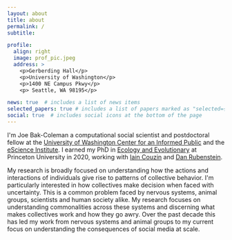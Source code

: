 ```yaml
---
layout: about
title: about
permalink: /
subtitle:

profile:
  align: right
  image: prof_pic.jpeg
  address: >
    <p>Gerberding Hall</p>
    <p>University of Washington</p>
    <p>1400 NE Campus Pkwy</p>
    <p> Seattle, WA 98195</p>

news: true  # includes a list of news items
selected_papers: true # includes a list of papers marked as "selected={true}"
social: true  # includes social icons at the bottom of the page
---
```

I'm Joe Bak-Coleman a computational social scientist and postdoctoral fellow at the [University of Washington Center for an Informed Public](https://www.cip.uw.edu/) and the [eScience Institute](https://escience.washington.edu/). I earned my PhD in [Ecology and Evolutionary](https://eeb.princeton.edu/) at Princeton University in 2020, working with [Iain Couzin](https://collectivebehaviour.com/people/couzin-iain/) and [Dan Rubenstein](https://eeb.princeton.edu/people/daniel-rubenstein).

My research is broadly focused on understanding how the actions and interactions of individuals give rise to patterns of collective behavior. I'm particularly interested in how collectives make decision when faced with uncertainty. This is a common problem faced by nervous systems, animal groups, scientists and human society alike. My research focuses on understanding commonalities across these systems and discerning what makes collectives work and how they go awry. Over the past decade this has led my work from nervous systems and animal groups to my current focus on understanding the consequences of social media at scale.
